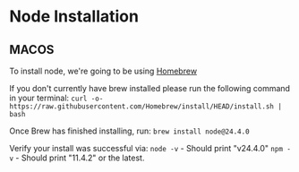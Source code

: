 # Node Installation


## MACOS
To install node, we're going to be using [Homebrew](https://brew.sh/)

If you don't currently have brew installed please run the following command in your terminal:
`curl -o- https://raw.githubusercontent.com/Homebrew/install/HEAD/install.sh | bash`

Once Brew has finished installing, run:
`brew install node@24.4.0`

Verify your install was successful via:
`node -v` - Should print "v24.4.0"
`npm -v` - Should print "11.4.2" or the latest.